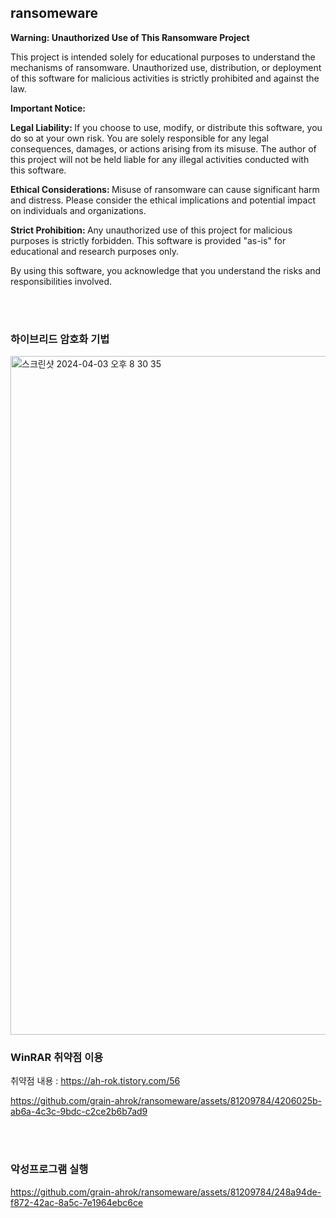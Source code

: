## ransomeware

<b> Warning: Unauthorized Use of This Ransomware Project </b>

This project is intended solely for educational purposes to understand the mechanisms of ransomware. Unauthorized use, distribution, or deployment of this software for malicious activities is strictly prohibited and against the law.

<b> Important Notice: </b>

<b> Legal Liability: </b> If you choose to use, modify, or distribute this software, you do so at your own risk. You are solely responsible for any legal consequences, damages, or actions arising from its misuse. The author of this project will not be held liable for any illegal activities conducted with this software.

<b> Ethical Considerations: </b> Misuse of ransomware can cause significant harm and distress. Please consider the ethical implications and potential impact on individuals and organizations.

<b> Strict Prohibition: </b> Any unauthorized use of this project for malicious purposes is strictly forbidden. This software is provided "as-is" for educational and research purposes only.

By using this software, you acknowledge that you understand the risks and responsibilities involved.


</br>
</br>

### 하이브리드 암호화 기법
<img width="1086" alt="스크린샷 2024-04-03 오후 8 30 35" src="https://github.com/grain-ahrok/ransomeware/assets/81209784/327707f5-aed9-46a8-8cb2-fb56b6501de3">

### WinRAR 취약점 이용
취약점 내용 : https://ah-rok.tistory.com/56

https://github.com/grain-ahrok/ransomeware/assets/81209784/4206025b-ab6a-4c3c-9bdc-c2ce2b6b7ad9

<br/>
<br/>



### 악성프로그램 실행
https://github.com/grain-ahrok/ransomeware/assets/81209784/248a94de-f872-42ac-8a5c-7e1964ebc6ce



